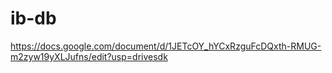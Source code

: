 # ib-db
https://docs.google.com/document/d/1JETcOY_hYCxRzguFcDQxth-RMUG-m2zyw19yXLJufns/edit?usp=drivesdk
